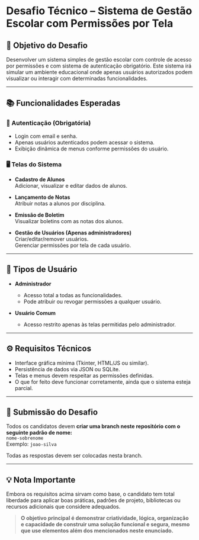 # Desafio Técnico – Sistema de Gestão Escolar com Permissões por Tela

## 🎯 Objetivo do Desafio

Desenvolver um sistema simples de gestão escolar com controle de acesso por permissões e com sistema de autenticação obrigatório. Este sistema irá simular um ambiente educacional onde apenas usuários autorizados podem visualizar ou interagir com determinadas funcionalidades.

---

## 📚 Funcionalidades Esperadas

### 🔐 Autenticação (Obrigatória)
- Login com email e senha.
- Apenas usuários autenticados podem acessar o sistema.
- Exibição dinâmica de menus conforme permissões do usuário.

### 🖥 Telas do Sistema
- **Cadastro de Alunos**  
  Adicionar, visualizar e editar dados de alunos.

- **Lançamento de Notas**  
  Atribuir notas a alunos por disciplina.

- **Emissão de Boletim**  
  Visualizar boletins com as notas dos alunos.

- **Gestão de Usuários (Apenas administradores)**  
  Criar/editar/remover usuários.  
  Gerenciar permissões por tela de cada usuário.

---

## 👥 Tipos de Usuário

- **Administrador**
  - Acesso total a todas as funcionalidades.
  - Pode atribuir ou revogar permissões a qualquer usuário.

- **Usuário Comum**
  - Acesso restrito apenas às telas permitidas pelo administrador.

---

## ⚙️ Requisitos Técnicos

- Interface gráfica mínima (Tkinter, HTML/JS ou similar).
- Persistência de dados via JSON ou SQLite.
- Telas e menus devem respeitar as permissões definidas.
- O que for feito deve funcionar corretamente, ainda que o sistema esteja parcial.

---

## 🚀 Submissão do Desafio

Todos os candidatos devem **criar uma branch neste repositório com o seguinte padrão de nome:**  
`nome-sobrenome`  
Exemplo: `joao-silva`  

Todas as respostas devem ser colocadas nesta branch.

---

## 💡 Nota Importante

Embora os requisitos acima sirvam como base, o candidato tem total liberdade para aplicar boas práticas, padrões de projeto, bibliotecas ou recursos adicionais que considere adequados.

> **O objetivo principal é demonstrar criatividade, lógica, organização e capacidade de construir uma solução funcional e segura, mesmo que use elementos além dos mencionados neste enunciado.**
